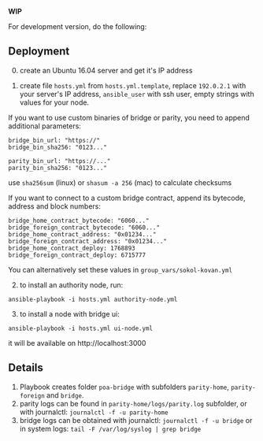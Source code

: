 **WIP**

For development version, do the following:

## Deployment
0. create an Ubuntu 16.04 server and get it's IP address

1. create file `hosts.yml` from `hosts.yml.template`, replace `192.0.2.1` with your server's IP address, `ansible_user` with ssh user, empty strings with values for your node.

If you want to use custom binaries of bridge or parity, you need to append additional parameters:
```
bridge_bin_url: "https://"
bridge_bin_sha256: "0123..."

parity_bin_url: "https://..."
parity_bin_sha256: "0123..."
```
use `sha256sum` (linux) or `shasum -a 256` (mac) to calculate checksums

If you want to connect to a custom bridge contract, append its bytecode, address and block numbers:
```
bridge_home_contract_bytecode: "6060..."
bridge_foreign_contract_bytecode: "6060..."
bridge_home_contract_address: "0x01234..."
bridge_foreign_contract_address: "0x01234..."
bridge_home_contract_deploy: 1768893
bridge_foreign_contract_deploy: 6715777
```
You can alternatively set these values in `group_vars/sokol-kovan.yml`

2. to install an authority node, run:
```
ansible-playbook -i hosts.yml authority-node.yml
```

3. to install a node with bridge ui:
```
ansible-playbook -i hosts.yml ui-node.yml
```
it will be available on http://localhost:3000

## Details
1. Playbook creates folder `poa-bridge` with subfolders `parity-home`, `parity-foreign` and `bridge`.
2. parity logs can be found in `parity-home/logs/parity.log` subfolder, or with journalctl: `journalctl -f -u parity-home`
3. bridge logs can be obtained with journalctl: `journalctl -f -u bridge` or in system logs: `tail -F /var/log/syslog | grep bridge`
